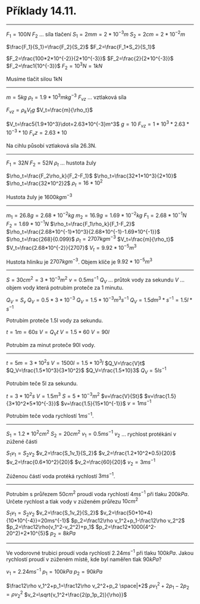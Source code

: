 # Příklady 14.11.

---
$F_1=100N$
$F_2$ … síla tlačení
$S_1=2mm=2*10^{-3}m$
$S_2=2cm=2*10^{-2}m$

$\frac{F_1}{S_1}=\frac{F_2}{S_2}$
$F_2=\frac{F_1*S_2}{S_1}$

$F_2=\frac{100*2*10^{-2}}{2*10^{-3}}$
$F_2=\frac{2}{2*10^{-3}}$
$F_2=\frac1{10^{-3}}$
$F_2=10^3N=1kN$

Musíme tlačit silou 1kN

---

$m=5kg$
$\rho_t=1.9*10^{3}mkg^{-3}$
$F_{vz}$ … vztlaková síla

$F_{vz}=\rho_kV_tg$
$V_t=\frac{m}{\rho_t}$

$V_t=\frac5{1.9*10^3}\dot=2.63*10^{-3}m^3$
$g=10$
$F_{vz}=1*10^{3}*2.63*10^{-3}*10$
$F_vz=2.63*10$

Na cihlu působí vztlaková síla 26.3N.

---

$F_1=32N$
$F_2=52N$
$\rho_t$ … hustota žuly

$\rho_t=\frac{F_2\rho_k}{F_2-F_1}$
$\rho_t=\frac{32*1*10^3}{2*10}$
$\rho_t=\frac{32*10^2}2$
$\rho_t=16*10^2$

Hustota žuly je $1600kgm^{-3}$

---

$m_1=26.8g=2.68*10^{-2}kg$
$m_2=16.9g=1.69*10^{-2}kg$
$F_1=2.68*10^{-1}N$
$F_2=1.69*10^{-1}N$
$\rho_t=\frac{F_1\rho_k}{F_1-F_2}$
$\rho_t=\frac{2.68*10^{-1}*10^3}{2.68*10^{-1}-1.69*10^{-1}}$
$\rho_t=\frac{268}{0.099}$
$\rho_t=2707kgm^{-3}$
$V_t=\frac{m}{\rho_t}$
$V_t=\frac{2.68*10^{-2}}{2707}$
$V_t=9.92*10^{-5}m^3$

Hustota hliníku je $2707kgm^{-3}$.
Objem klíče je $9.92*10^{-5}m^3$

----

$S=30cm^2=3*10^{-3}m^2$
$v=0.5ms^{-1}$
$Q_V$ … průtok vody za sekundu
$V$ … objem vody která potrubím proteče za 1 minutu.

$Q_V=S_v$
$Q_V=0.5*3*10^{-3}$
$Q_V=1.5*10^{-3}m^3s^{-1}$
$Q_V=1.5dm^3*s^{-1}=1.5l*s^{-1}$

Potrubím proteče 1.5l vody za sekundu.

$t=1m=60s$
$V=Q_Vt$
$V=1.5*60$
$V=90l$

Potrubím za minut proteče 90l vody.

---

$t=5m=3*10^2s$
$V=1500l=1.5*10^3l$
$Q_V=\frac{V}t$
$Q_V=\frac{1.5*10^3}{3*10^2}$
$Q_V=\frac{1.5*10}3$
$Q_V=5ls^{-1}$

Potrubím teče 5l za sekundu.

$t=3*10^2s$
$V=1.5m^3$
$S=5*10^{-3}m^2$
$v=\frac{V}{St}$
$v=\frac{1.5}{3*10^2*5*10^{-3}}$
$v=\frac{1.5}{15*10^{-1}}$
$v=1ms^{-1}$

Potrubím teče voda rychlostí $1ms^{-1}$.

---

$S_1=1.2*10^2cm^2$
$S_2=20cm^2$
$v_1=0.5ms^{-1}$
$v_2$ … rychlost protékání v zúžené části

$S_1v_1=S_2v_2$
$v_2=\frac{S_1v_1}{S_2}$
$v_2=\frac{1.2*10^2*0.5}{20}$
$v_2=\frac{0.6*10^2}{20}$
$v_2=\frac{60}{20}$
$v_2=3ms^{-1}$

Zúženou částí voda protéká rychlostí $3ms^{-1}$.

---

Potrubím s průřezem $50cm^2$ proudí voda rychlostí $4ms^{-1}$ při tlaku $200kPa$. Určete rychlost a tlak vody v zúženém průřezu $10cm^2$

$S_1v_1=S_2v_2$
$v_2=\frac{S_1v_2}{S_2}$
$v_2=\frac{50*10*4}{10*10^{-4}}=20ms^{-1}$
$p_2=\frac12\rho v_1^2+p_1-\frac12\rho v_2^2$
$p_2=\frac12\rho(v_1^2-v_2^2)+p_1$
$p_2=\frac12*1000(4^2-20^2)+2*10^{5}$
$p_2=8kPa$

---

Ve vodorovné trubici proudí voda rychlostí $2.24ms^{-1}$ při tlaku $100kPa$. Jakou rychlostí proudí v zúženém místě, kde byl naměřen tlak $90kPa$?

$v_1=2.24ms^{-1}$
$p_1=100kPa$
$p_2=90kPa$

$\frac12\rho v_1^2+p_1=\frac12\rho v_2^2+p_2 \space|*2$
$\rho v_1^2+2p_1-2p_2=\rho v_2^2$
$v_2=\sqrt{v_1^2+\frac{2(p_1p_2)}{\rho}}$
